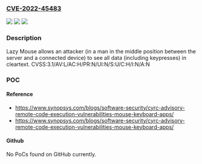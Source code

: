 ### [CVE-2022-45483](https://cve.mitre.org/cgi-bin/cvename.cgi?name=CVE-2022-45483)
![](https://img.shields.io/static/v1?label=Product&message=Lazy%20Mouse&color=blue)
![](https://img.shields.io/static/v1?label=Version&message=n%2Fa&color=blue)
![](https://img.shields.io/static/v1?label=Vulnerability&message=CWE-319%3A%20Cleartext%20Transmission%20of%20Sensitive%20Information&color=brighgreen)

### Description

Lazy Mouse allows an attacker (in a man in the middle position between the server and a connected device) to see all data (including keypresses) in cleartext. CVSS:3.1/AV:L/AC:H/PR:N/UI:N/S:U/C:H/I:N/A:N

### POC

#### Reference
- https://www.synopsys.com/blogs/software-security/cyrc-advisory-remote-code-execution-vulnerabilities-mouse-keyboard-apps/
- https://www.synopsys.com/blogs/software-security/cyrc-advisory-remote-code-execution-vulnerabilities-mouse-keyboard-apps/

#### Github
No PoCs found on GitHub currently.

